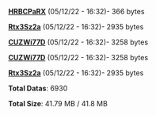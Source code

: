 [**HRBCPaRX**](/data/HRBCPaRX.txt) (05/12/22 - 16:32)- 366 bytes

[**Rtx3Sz2a**](/data/Rtx3Sz2a.txt) (05/12/22 - 16:32)- 2935 bytes

[**CUZWi77D**](/data/CUZWi77D.txt) (05/12/22 - 16:32)- 3258 bytes

[**CUZWi77D**](/data/CUZWi77D.txt) (05/12/22 - 16:32)- 3258 bytes

[**Rtx3Sz2a**](/data/Rtx3Sz2a.txt) (05/12/22 - 16:32)- 2935 bytes

**Total Datas**: 6930

**Total Size**: 41.79 MB / 41.8 MB